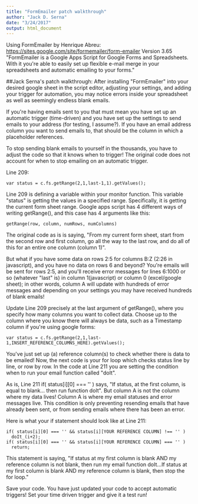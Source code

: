 ```yaml
---
title: "FormEmailer patch walkthrough"
author: "Jack D. Serna"
date: "3/24/2017"
output: html_document
---
```

Using FormEmailer by Henrique Abreu: https://sites.google.com/site/formemailer/form-emailer
Version 3.65 
"FormEmailer is a Google Apps Script for Google Forms and Spreadsheets. With it you're able to easily set up flexible e-mail merge in your spreadsheets and automatic emailing to your forms."

##Jack Serna's patch walkthrough:
After installing "FormEmailer" into your desired google sheet in the script editor, adjusting your settings, and adding your trigger for automation, you may notice errors inside your spreadsheet as well as seemingly endless blank emails. 

If you're having emails sent to you that must mean you have set up an automatic trigger (time-driven) and you have set up the settings to send emails to your address (for testing, I assume?). If you have an email address column you want to send emails to, that should be the column in which a placeholder references.

To stop sending blank emails to yourself in the thousands, you have to adjust the code so that it knows when to trigger! The original code does not account for when to stop emailing on an automatic trigger.

Line 209:
```{r}
var status = c.fs.getRange(2,1,last-1,1).getValues();
```
Line 209 is defining a variable within your monitor function. This variable "status" is getting the values in a specified range. Specifically, it is getting the current form sheet range. Google apps script has 4 different ways of writing getRange(), and this case has 4 arguments like this: 
```{r}
getRange(row, column, numRows, numColumns)
```
The original code as is is saying, "From my current form sheet, start from the second row and first column, go all the way to the last row, and do all of this for an entire one column (column 1)".


But what if you have some data on rows 2:5 for columns B:Z (2:26 in javascript), and you have no data on rows 6 and beyond? You're emails will be sent for rows 2:5, and you'll receive error messages for lines 6:1000 or so (whatever "last" is) in column 1(javascript) or column 0 (excel/google sheet); in other words, column A will update with hundreds of error messages and depending on your settings you may have received hundreds of blank emails!

Update Line 209 precisely at the last argument of getRange(), where you specify how many columns you want to collect data. Choose up to the column where you know there will always be data, such as a Timestamp column if you're using google forms: 
```{r}
var status = c.fs.getRange(2,1,last-1,INSERT_REFERENCE_COLUMNS_HERE).getValues();
```

You've just set up (a) reference column(s) to check whether there is data to be emailed! Now, the next code is your for loop which checks status line by line, or row by row. In the code at Line 211 you are setting the condition when to run your email function called "doIt".

As is, Line 211 if( status[i][0] === '' ) says, "If status, at the first column, is equal to blank... then run function doIt". But column A is not the column where my data lives! Column A is where my email statuses and error messages live. This condition is only preventing resending emails that have already been sent, or from sending emails where there has been an error.

Here is what your if statement should look like at Line 211:
```{r}
if( status[i][0] === '' && status[i][YOUR REFERENCE COLUMN] !== '' )
  doIt_(i+2);
if( status[i][0] === '' && status[i][YOUR REFERENCE COLUMN] === '' )
  return;
```
This statement is saying, "If status at my first column is blank AND my reference column is not blank, then run my email function doIt...If status at my first column is blank AND my reference column is blank, then stop the for loop."

Save your code. You have just updated your code to accept automatic triggers! Set your time driven trigger and give it a test run!
